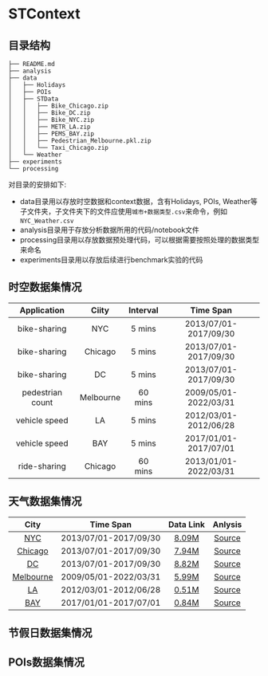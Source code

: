 # STContext

## 目录结构

```
├── README.md
├── analysis
├── data
│   ├── Holidays
│   ├── POIs
│   ├── STData
│   │   ├── Bike_Chicago.zip
│   │   ├── Bike_DC.zip
│   │   ├── Bike_NYC.zip
│   │   ├── METR_LA.zip
│   │   ├── PEMS_BAY.zip
│   │   ├── Pedestrian_Melbourne.pkl.zip
│   │   └── Taxi_Chicago.zip
│   └── Weather
├── experiments
└── processing
```

对目录的安排如下:

- data目录用以存放时空数据和context数据，含有Holidays, POIs, Weather等子文件夹，子文件夹下的文件应使用`城市+数据类型.csv`来命令，例如 `NYC_Weather.csv`
- analysis目录用于存放分析数据所用的代码/notebook文件
- processing目录用以存放数据预处理代码，可以根据需要按照处理的数据类型来命名
- experiments目录用以存放后续进行benchmark实验的代码

## 时空数据集情况

| **Application**  | **Ciity** | **Interval** |     **Time Span**     |
| :--------------: | :-------: | :----------: | :-------------------: |
|   bike-sharing   |    NYC    |    5 mins    | 2013/07/01-2017/09/30 |
|   bike-sharing   |  Chicago  |    5 mins    | 2013/07/01-2017/09/30 |
|   bike-sharing   |    DC     |    5 mins    | 2013/07/01-2017/09/30 |
| pedestrian count | Melbourne |   60 mins    | 2009/05/01-2022/03/31 |
|  vehicle speed   |    LA     |    5 mins    | 2012/03/01-2012/06/28 |
|  vehicle speed   |    BAY    |    5 mins    | 2017/01/01-2017/07/01 |
|   ride-sharing   |  Chicago  |   60 mins    | 2013/01/01-2022/03/31 |

## 天气数据集情况

|                            **City**                             |     **Time Span**     |                **Data Link**                |               **Anlysis**               |
| :-------------------------------------------------------------: | :-------------------: | :-----------------------------------------: | :-------------------------------------: |
| [NYC](https://www.wunderground.com/weather/us/ny/new-york-city) | 2013/07/01-2017/09/30 |    [8.09M](data/Weather/NYC_Weather.csv)    |    [Source](analysis/NYC_Weather.md)    |
|  [Chicago](https://www.wunderground.com/weather/us/il/chicago)  | 2013/07/01-2017/09/30 |  [7.94M](data/Weather/Chicago_Weather.csv)  |  [Source](analysis/Chicago_Weather.md)  |
|   [DC](https://www.wunderground.com/weather/us/dc/washington)   | 2013/07/01-2017/09/30 |    [8.82M](data/Weather/DC_Weather.csv)     |    [Source](analysis/DC_weather.md)     |
| [Melbourne](https://www.wunderground.com/weather/au/melbourne)  | 2009/05/01-2022/03/31 | [5.99M](data/Weather/Melbourne_Weather.csv) | [Source](analysis/Melbourne_Weather.md) |
|  [LA](https://www.wunderground.com/weather/us/ca/los-angeles)   | 2012/03/01-2012/06/28 |    [0.51M](data/Weather/LA_Weather.csv)     |    [Source](analysis/LA_Weather.md)     |
|   [BAY](https://www.wunderground.com/weather/us/mi/bay-city)    | 2017/01/01-2017/07/01 |    [0.84M](data/Weather/BAY_Weather.csv)    |    [Source](analysis/BAY_Weather.md)    |

## 节假日数据集情况



## POIs数据集情况
